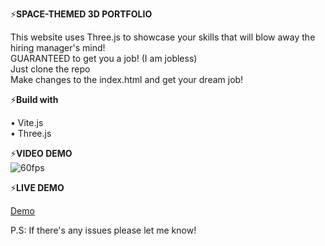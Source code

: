 ⚡**SPACE-THEMED 3D PORTFOLIO**<br>

This website uses Three.js to showcase your skills that will blow away the hiring manager's mind! <br> GUARANTEED to get you a job! (I am jobless)<br>
Just clone the repo <br>
Make changes to the index.html and get your dream job!<br>

⚡**Build with**<br>

• Vite.js<br>
• Three.js<br>

⚡**VIDEO DEMO**<br>
![60fps](https://github.com/ahmvdev/3dspace-portfolio/assets/53330530/6a7a7e76-0263-4ab8-bcb5-bf4a02abf855)

⚡**LIVE DEMO**<br>

[Demo](https://aboutahmad.vercel.app/)


P.S: If there's any issues please let me know! 
